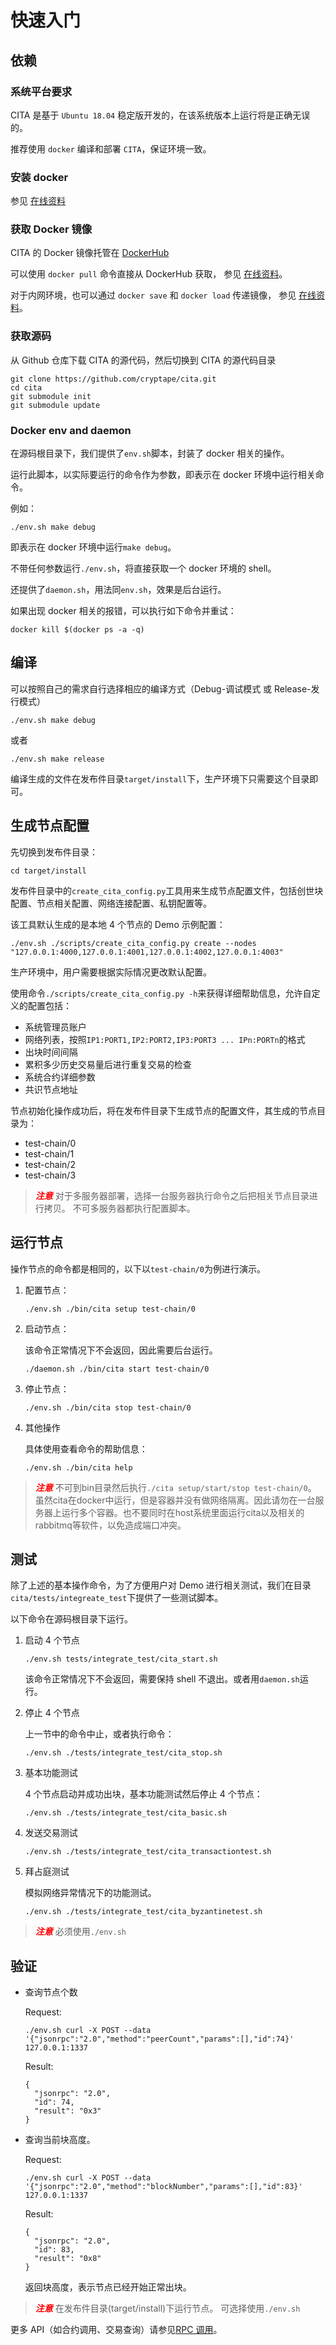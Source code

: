 # 快速入门

## 依赖

### 系统平台要求

CITA 是基于 `Ubuntu 18.04` 稳定版开发的，在该系统版本上运行将是正确无误的。

推荐使用 `docker` 编译和部署 `CITA`，保证环境一致。

### 安装 docker

参见 [在线资料](https://yeasy.gitbooks.io/docker_practice/content/install/)

### 获取 Docker 镜像

CITA 的 Docker 镜像托管在 [DockerHub](https://hub.docker.com/r/cita/cita-build/)

可以使用 `docker pull` 命令直接从 DockerHub 获取， 参见 [在线资料](https://yeasy.gitbooks.io/docker_practice/content/image/pull.html)。

对于内网环境，也可以通过 `docker save` 和 `docker load` 传递镜像， 参见 [在线资料](https://yeasy.gitbooks.io/docker_practice/content/image/other.html)。

### 获取源码

从 Github 仓库下载 CITA 的源代码，然后切换到 CITA 的源代码目录

```shell
git clone https://github.com/cryptape/cita.git
cd cita
git submodule init
git submodule update
```

### Docker env and daemon

在源码根目录下，我们提供了`env.sh`脚本，封装了 docker 相关的操作。

运行此脚本，以实际要运行的命令作为参数，即表示在 docker 环境中运行相关命令。

例如：

```shell
./env.sh make debug
```

即表示在 docker 环境中运行`make debug`。

不带任何参数运行`./env.sh`，将直接获取一个 docker 环境的 shell。

还提供了`daemon.sh`，用法同`env.sh`，效果是后台运行。

如果出现 docker 相关的报错，可以执行如下命令并重试：

```shell
docker kill $(docker ps -a -q)
```

## 编译

可以按照自己的需求自行选择相应的编译方式（Debug-调试模式 或 Release-发行模式）


```shell
./env.sh make debug
```

或者

```shell
./env.sh make release
```

编译生成的文件在发布件目录`target/install`下，生产环境下只需要这个目录即可。

## 生成节点配置

先切换到发布件目录：

```shell
cd target/install
```

发布件目录中的`create_cita_config.py`工具用来生成节点配置文件，包括创世块配置、节点相关配置、网络连接配置、私钥配置等。

该工具默认生成的是本地 4 个节点的 Demo 示例配置：

```shell
./env.sh ./scripts/create_cita_config.py create --nodes "127.0.0.1:4000,127.0.0.1:4001,127.0.0.1:4002,127.0.0.1:4003"
```

生产环境中，用户需要根据实际情况更改默认配置。

使用命令`./scripts/create_cita_config.py -h`来获得详细帮助信息，允许自定义的配置包括：

* 系统管理员账户
* 网络列表，按照`IP1:PORT1,IP2:PORT2,IP3:PORT3 ... IPn:PORTn`的格式
* 出块时间间隔
* 累积多少历史交易量后进行重复交易的检查
* 系统合约详细参数
* 共识节点地址

节点初始化操作成功后，将在发布件目录下生成节点的配置文件，其生成的节点目录为：

* test-chain/0
* test-chain/1
* test-chain/2
* test-chain/3

> ***<font color=red>注意</font>***
> 对于多服务器部署，选择一台服务器执行命令之后把相关节点目录进行拷贝。
> 不可多服务器都执行配置脚本。

## 运行节点

操作节点的命令都是相同的，以下以`test-chain/0`为例进行演示。

1.  配置节点：

    ```shell
    ./env.sh ./bin/cita setup test-chain/0
    ```

2.  启动节点：

    该命令正常情况下不会返回，因此需要后台运行。

    ```shell
    ./daemon.sh ./bin/cita start test-chain/0
    ```

3.  停止节点：

    ```shell
    ./env.sh ./bin/cita stop test-chain/0
    ```

4.  其他操作

    具体使用查看命令的帮助信息：

    ```shell
    ./env.sh ./bin/cita help
    ```

> ***<font color=red>注意</font>***
> 不可到bin目录然后执行`./cita setup/start/stop test-chain/0`。
> 虽然cita在docker中运行，但是容器并没有做网络隔离。因此请勿在一台服务器上运行多个容器。也不要同时在host系统里面运行cita以及相关的rabbitmq等软件，以免造成端口冲突。

## 测试

除了上述的基本操作命令，为了方便用户对 Demo 进行相关测试，我们在目录`cita/tests/integreate_test`下提供了一些测试脚本。

以下命令在源码根目录下运行。

1.  启动 4 个节点

    ```shell
    ./env.sh tests/integrate_test/cita_start.sh
    ```

    该命令正常情况下不会返回，需要保持 shell 不退出。或者用`daemon.sh`运行。

2.  停止 4 个节点

    上一节中的命令中止，或者执行命令：

    ```shell
    ./env.sh ./tests/integrate_test/cita_stop.sh
    ```

3.  基本功能测试

    4 个节点启动并成功出块，基本功能测试然后停止 4 个节点：

    ```shell
    ./env.sh ./tests/integrate_test/cita_basic.sh
    ```

4.  发送交易测试

    ```shell
    ./env.sh ./tests/integrate_test/cita_transactiontest.sh
    ```

5.  拜占庭测试

    模拟网络异常情况下的功能测试。

    ```shell
    ./env.sh ./tests/integrate_test/cita_byzantinetest.sh
    ```

> ***<font color=red>注意</font>***
> 必须使用`./env.sh`

## 验证

* 查询节点个数

    Request:

    ```shell
    ./env.sh curl -X POST --data '{"jsonrpc":"2.0","method":"peerCount","params":[],"id":74}' 127.0.0.1:1337
    ```

    Result:

    ```shell
    {
      "jsonrpc": "2.0",
      "id": 74,
      "result": "0x3"
    }
    ```

* 查询当前块高度。

    Request:

    ```shell
    ./env.sh curl -X POST --data '{"jsonrpc":"2.0","method":"blockNumber","params":[],"id":83}' 127.0.0.1:1337
    ```

    Result:

    ```shell
    {
      "jsonrpc": "2.0",
      "id": 83,
      "result": "0x8"
    }
    ```

    返回块高度，表示节点已经开始正常出块。

> ***<font color=red>注意</font>***
> 在发布件目录(target/install)下运行节点。
> 可选择使用`./env.sh`

更多 API（如合约调用、交易查询）请参见[RPC 调用](https://cryptape.github.io/cita/zh/usage-guide/rpc/)。
